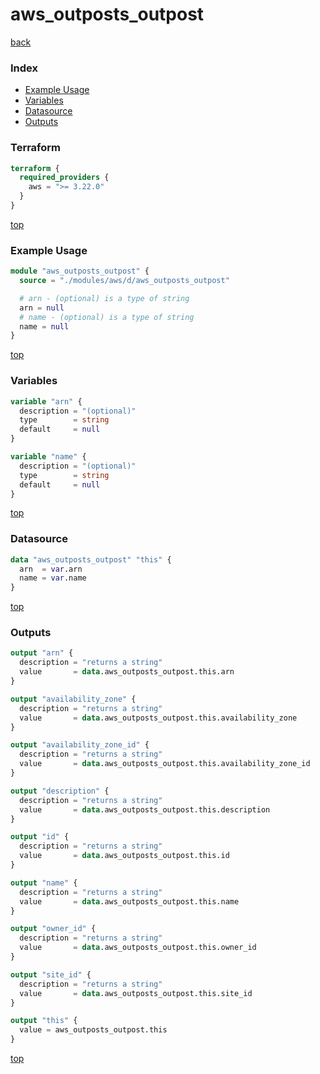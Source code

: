 # aws_outposts_outpost

[back](../aws.md)

### Index

- [Example Usage](#example-usage)
- [Variables](#variables)
- [Datasource](#datasource)
- [Outputs](#outputs)

### Terraform

```terraform
terraform {
  required_providers {
    aws = ">= 3.22.0"
  }
}
```

[top](#index)

### Example Usage

```terraform
module "aws_outposts_outpost" {
  source = "./modules/aws/d/aws_outposts_outpost"

  # arn - (optional) is a type of string
  arn = null
  # name - (optional) is a type of string
  name = null
}
```

[top](#index)

### Variables

```terraform
variable "arn" {
  description = "(optional)"
  type        = string
  default     = null
}

variable "name" {
  description = "(optional)"
  type        = string
  default     = null
}
```

[top](#index)

### Datasource

```terraform
data "aws_outposts_outpost" "this" {
  arn  = var.arn
  name = var.name
}
```

[top](#index)

### Outputs

```terraform
output "arn" {
  description = "returns a string"
  value       = data.aws_outposts_outpost.this.arn
}

output "availability_zone" {
  description = "returns a string"
  value       = data.aws_outposts_outpost.this.availability_zone
}

output "availability_zone_id" {
  description = "returns a string"
  value       = data.aws_outposts_outpost.this.availability_zone_id
}

output "description" {
  description = "returns a string"
  value       = data.aws_outposts_outpost.this.description
}

output "id" {
  description = "returns a string"
  value       = data.aws_outposts_outpost.this.id
}

output "name" {
  description = "returns a string"
  value       = data.aws_outposts_outpost.this.name
}

output "owner_id" {
  description = "returns a string"
  value       = data.aws_outposts_outpost.this.owner_id
}

output "site_id" {
  description = "returns a string"
  value       = data.aws_outposts_outpost.this.site_id
}

output "this" {
  value = aws_outposts_outpost.this
}
```

[top](#index)